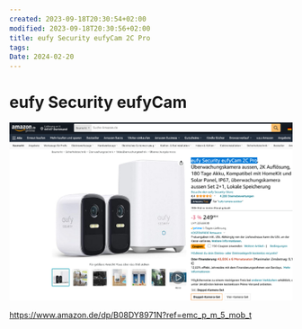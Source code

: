 ```yaml
---
created: 2023-09-18T20:30:54+02:00
modified: 2023-09-18T20:30:56+02:00
title: eufy Security eufyCam 2C Pro
tags: 
Date: 2024-02-20
---
```


# eufy Security eufyCam

![](_asset/2023-09-18-20-30-54_webcam_image_1.png)

https://www.amazon.de/dp/B08DY8971N?ref=emc_p_m_5_mob_t

